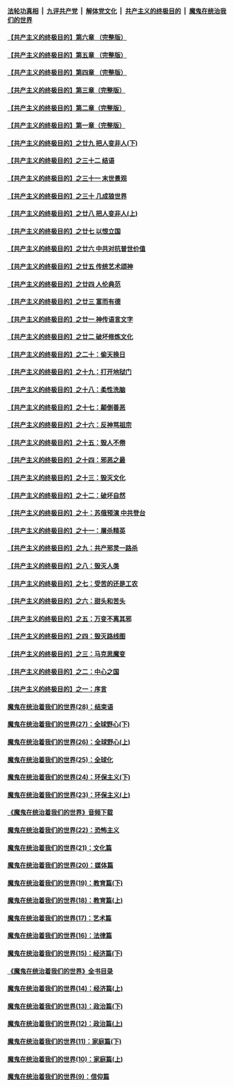 ####  [法轮功真相](../../../../basic/blob/master/README.md?t=04252131) &nbsp;|&nbsp; [九评共产党](../../../../9ping.md/blob/master/README.md?t=04252131) &nbsp;|&nbsp; [解体党文化](../../../../jtdwh.md/blob/master/README.md?t=04252131)  &nbsp;|&nbsp; [共产主义的终极目的](../../../../gczydzjmd.md/blob/master/README.md?t=04252131) &nbsp;|&nbsp; [魔鬼在统治我们的世界](../../../../mgztzwmdsj.md/blob/master/README.md?t=04252131) 

#### [【共产主义的终极目的】第六章 （完整版）](../pages/nsc422/n11428913.md?t=04252131) 

#### [【共产主义的终极目的】第五章 （完整版）](../pages/nsc422/n11428912.md?t=04252131) 

#### [【共产主义的终极目的】第四章 （完整版）](../pages/nsc422/n11428907.md?t=04252131) 

#### [【共产主义的终极目的】第三章（完整版）](../pages/nsc422/n11428848.md?t=04252131) 

#### [【共产主义的终极目的】第二章（完整版）](../pages/nsc422/n11428831.md?t=04252131) 

#### [【共产主义的终极目的】第一章（完整版）](../pages/nsc422/n11417651.md?t=04252131) 

#### [【共产主义的终极目的】之廿九 把人变非人(下)](../pages/nsc422/n11344140.md?t=04252131) 

#### [【共产主义的终极目的】之三十二 结语](../pages/nsc422/n11360535.md?t=04252131) 

#### [【共产主义的终极目的】之三十一 末世景观](../pages/nsc422/n11351129.md?t=04252131) 

#### [【共产主义的终极目的】之三十 几成狼世界](../pages/nsc422/n11348280.md?t=04252131) 

#### [【共产主义的终极目的】之廿八 把人变非人(上)](../pages/nsc422/n11340492.md?t=04252131) 

#### [【共产主义的终极目的】之廿七 以恨立国](../pages/nsc422/n11336944.md?t=04252131) 

#### [【共产主义的终极目的】之廿六 中共对抗普世价值](../pages/nsc422/n11324785.md?t=04252131) 

#### [【共产主义的终极目的】之廿五 传统艺术颂神](../pages/nsc422/n11296396.md?t=04252131) 

#### [【共产主义的终极目的】之廿四 人伦典范](../pages/nsc422/n11296397.md?t=04252131) 

#### [【共产主义的终极目的】之廿三 富而有德](../pages/nsc422/n11283598.md?t=04252131) 

#### [【共产主义的终极目的】之廿一 神传语言文字](../pages/nsc422/n11263265.md?t=04252131) 

#### [【共产主义的终极目的】之廿二 破坏修炼文化](../pages/nsc422/n11245728.md?t=04252131) 

#### [【共产主义的终极目的】之二十：偷天换日](../pages/nsc422/n11238846.md?t=04252131) 

#### [【共产主义的终极目的】之十九：打开地狱门](../pages/nsc422/n11206376.md?t=04252131) 

#### [【共产主义的终极目的】之十八：柔性洗脑](../pages/nsc422/n11199994.md?t=04252131) 

#### [【共产主义的终极目的】之十七：颠倒善恶](../pages/nsc422/n11179782.md?t=04252131) 

#### [【共产主义的终极目的】之十六：反神骂祖宗](../pages/nsc422/n11166798.md?t=04252131) 

#### [【共产主义的终极目的】之十五：毁人不倦](../pages/nsc422/n11166792.md?t=04252131) 

#### [【共产主义的终极目的】之十四：邪恶之最](../pages/nsc422/n11150249.md?t=04252131) 

#### [【共产主义的终极目的】之十三：毁灭文化](../pages/nsc422/n11135227.md?t=04252131) 

#### [【共产主义的终极目的】之十二：破坏自然](../pages/nsc422/n11135214.md?t=04252131) 

#### [【共产主义的终极目的】之十：苏俄预演 中共登台](../pages/nsc422/n11118424.md?t=04252131) 

#### [【共产主义的终极目的】之十一：屠杀精英](../pages/nsc422/n11118442.md?t=04252131) 

#### [【共产主义的终极目的】之九：共产邪灵一路杀](../pages/nsc422/n11114139.md?t=04252131) 

#### [【共产主义的终极目的】之八：毁灭人类](../pages/nsc422/n11108503.md?t=04252131) 

#### [【共产主义的终极目的】之七：受苦的还是工农](../pages/nsc422/n11101809.md?t=04252131) 

#### [【共产主义的终极目的】之六：甜头和苦头](../pages/nsc422/n11096971.md?t=04252131) 

#### [【共产主义的终极目的】之五：万变不离其邪](../pages/nsc422/n11091285.md?t=04252131) 

#### [【共产主义的终极目的】之四：毁灭路线图](../pages/nsc422/n11086284.md?t=04252131) 

#### [【共产主义的终极目的】之三：马克思魔变](../pages/nsc422/n11061941.md?t=04252131) 

#### [【共产主义的终极目的】之二：中心之国](../pages/nsc422/n11047728.md?t=04252131) 

#### [【共产主义的终极目的】之一：序言](../pages/nsc422/n11086077.md?t=04252131) 

#### [魔鬼在统治着我们的世界(28)：结束语](../pages/nsc422/n10936246.md?t=04252131) 

#### [魔鬼在统治着我们的世界(27)：全球野心(下)](../pages/nsc422/n10928319.md?t=04252131) 

#### [魔鬼在统治着我们的世界(26)：全球野心(上)](../pages/nsc422/n10900318.md?t=04252131) 

#### [魔鬼在统治着我们的世界(25)：全球化](../pages/nsc422/n10788205.md?t=04252131) 

#### [魔鬼在统治着我们的世界(24)：环保主义(下)](../pages/nsc422/n10695307.md?t=04252131) 

#### [魔鬼在统治着我们的世界(23)：环保主义(上)](../pages/nsc422/n10688613.md?t=04252131) 

#### [《魔鬼在统治着我们的世界》音频下载](../pages/nsc422/n10635553.md?t=04252131) 

#### [魔鬼在统治着我们的世界(22)：恐怖主义](../pages/nsc422/n10614727.md?t=04252131) 

#### [魔鬼在统治着我们的世界(21)：文化篇](../pages/nsc422/n10597706.md?t=04252131) 

#### [魔鬼在统治着我们的世界(20)：媒体篇](../pages/nsc422/n10586579.md?t=04252131) 

#### [魔鬼在统治着我们的世界(19)：教育篇(下)](../pages/nsc422/n10564808.md?t=04252131) 

#### [魔鬼在统治着我们的世界(18)：教育篇(上)](../pages/nsc422/n10526970.md?t=04252131) 

#### [魔鬼在统治着我们的世界(17)：艺术篇](../pages/nsc422/n10499093.md?t=04252131) 

#### [魔鬼在统治着我们的世界(16)：法律篇](../pages/nsc422/n10485969.md?t=04252131) 

#### [魔鬼在统治着我们的世界(15)：经济篇(下)](../pages/nsc422/n10469975.md?t=04252131) 

#### [《魔鬼在统治着我们的世界》全书目录](../pages/nsc422/n10464261.md?t=04252131) 

#### [魔鬼在统治着我们的世界(14)：经济篇(上)](../pages/nsc422/n10457370.md?t=04252131) 

#### [魔鬼在统治着我们的世界(13)：政治篇(下)](../pages/nsc422/n10448270.md?t=04252131) 

#### [魔鬼在统治着我们的世界(12)：政治篇(上)](../pages/nsc422/n10444576.md?t=04252131) 

#### [魔鬼在统治着我们的世界(11)：家庭篇(下)](../pages/nsc422/n10440961.md?t=04252131) 

#### [魔鬼在统治着我们的世界(10)：家庭篇(上)](../pages/nsc422/n10435448.md?t=04252131) 

#### [魔鬼在统治着我们的世界(9)：信仰篇](../pages/nsc422/n10432159.md?t=04252131) 

